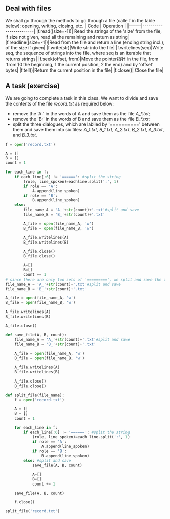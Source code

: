 ## Deal with files 
We shall go through the methods to go through a file (calle f in the table below): opening, writing, closing, etc.
| Code | Operation |
|------|------------------------|
|f.read(\[size=-1])| Read the strings of the 'size' from the file, if size not given, read all the remaining and return as string|
|f.readline(\[size=-1])|Read from the file and return a line (ending string incl.), of the size if given|
|f.write(str)|Write str into the file|
|f.writelines(seq)|Write seq, the sequence of strings into the file, where seq is an iterable that returns strings|
|f.seek(offset, from)|Move the pointer指针 in the file, from 'from'(0 the beginning, 1 the current position, 2 the end) and by 'offset' bytes|
|f.tell()|Return the current position in the file|
|f.close()| Close the file|

## A task (exercise)
We are going to complete a task in this class. We want to divide and save the contents of the file _record.txt_ as required below:
- remove the 'A:' in the words of A and save them as the file _A\_*.txt_;
- remove the 'B:' in the words of B and save them as the file _B\_*.txt_;
- split the three dialogues, which are lablled by '==========' between them and save them into six files: _A_1.txt_, _B_1.txt_, _A_2.txt_, _B_2.txt_, _A_3.txt_, and _B_3.txt_.



```Python
f = open('record.txt')

A = []
B = []
count = 1

for each_line in f:
    if each_line[:6] != '======': #split the string
        (role, line_spoken)=eachline.split(':', 1)
        if role == 'A':
            A.append(line_spoken)
        if role == 'B':
            B.append(line_spoken)
    else:
        file_name_A = 'A_'+str(count)+'.txt'#split and save
        file_name_B = 'B_'+str(count)+'.txt'

        A_file = open(file_name_A, 'w')
        B_file = open(file_name_B, 'w')

        A_file.writelines(A)
        B_file.writelines(B)

        A_file.close()
        B_file.close()

        A=[]
        B=[]
        count += 1
# since there are only two sets of '=========', we split and save the third part manually
file_name_A = 'A_'+str(count)+'.txt'#split and save
file_name_B = 'B_'+str(count)+'.txt'

A_file = open(file_name_A, 'w')
B_file = open(file_name_B, 'w')

A_file.writelines(A)
B_file.writelines(B)

A_file.close()
```

```Python
def save_file(A, B, count):
    file_name_A = 'A_'+str(count)+'.txt'#split and save
    file_name_B = 'B_'+str(count)+'.txt'

    A_file = open(file_name_A, 'w')
    B_file = open(file_name_B, 'w')

    A_file.writelines(A)
    B_file.writelines(B)

    A_file.close()
    B_file.close()

def split_file(file_name):
    f = open('record.txt')

    A = []
    B = []
    count = 1

    for each_line in f:
        if each_line[:6] != '======': #split the string
            (role, line_spoken)=each_line.split(':', 1)
            if role == 'A':
                A.append(line_spoken)
            if role == 'B':
                B.append(line_spoken)
        else: #split and save
            save_file(A, B, count)

            A=[]
            B=[]
            count += 1

    save_file(A, B, count)

    f.close()

split_file('record.txt')
```
